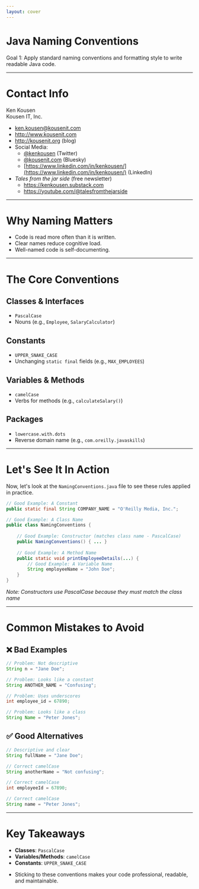 ```yaml
---
layout: cover
--- 
```


# Java Naming Conventions

<div class="pt-12">
  <span class="px-2 py-1 rounded">
    Goal 1: Apply standard naming conventions and formatting style to write readable Java code.
  </span>
</div>

---

# Contact Info

Ken Kousen<br>
Kousen IT, Inc.

- ken.kousen@kousenit.com
- http://www.kousenit.com
- http://kousenit.org (blog)
- Social Media:
  - [@kenkousen](https://twitter.com/kenkousen) (Twitter)
  - [@kousenit.com](https://bsky.app/profile/kousenit.com) (Bluesky)
  - [https://www.linkedin.com/in/kenkousen/](https://www.linkedin.com/in/kenkousen/) (LinkedIn)
- *Tales from the jar side* (free newsletter)
  - https://kenkousen.substack.com
  - https://youtube.com/@talesfromthejarside

---

# Why Naming Matters

<v-clicks>

- Code is read more often than it is written.
- Clear names reduce cognitive load.
- Well-named code is self-documenting.

</v-clicks>

---

# The Core Conventions

<div class="grid grid-cols-2 gap-8">

<div>

<v-click at="1">

## **Classes & Interfaces**
- `PascalCase`
- Nouns (e.g., `Employee`, `SalaryCalculator`)

</v-click>

<v-click at="3">

## **Constants**
- `UPPER_SNAKE_CASE`
- Unchanging `static final` fields (e.g., `MAX_EMPLOYEES`)

</v-click>

</div>

<div>

<v-click at="2">

## **Variables & Methods**
- `camelCase`
- Verbs for methods (e.g., `calculateSalary()`)

</v-click>

<v-click at="4">

## **Packages**
- `lowercase.with.dots`
- Reverse domain name (e.g., `com.oreilly.javaskills`)

</v-click>

</div>

</div>

---

# Let's See It In Action

Now, let's look at the `NamingConventions.java` file to see these rules applied in practice.

```java
// Good Example: A Constant
public static final String COMPANY_NAME = "O'Reilly Media, Inc.";

// Good Example: A Class Name
public class NamingConventions {
    
    // Good Example: Constructor (matches class name - PascalCase)
    public NamingConventions() { ... }
    
    // Good Example: A Method Name
    public static void printEmployeeDetails(...) {
        // Good Example: A Variable Name
        String employeeName = "John Doe";
    }
}
```

*Note: Constructors use PascalCase because they must match the class name*

---

# Common Mistakes to Avoid

<div class="grid grid-cols-2 gap-8">

<div>

## ❌ **Bad Examples**

```java
// Problem: Not descriptive
String n = "Jane Doe";

// Problem: Looks like a constant
String ANOTHER_NAME = "Confusing";

// Problem: Uses underscores
int employee_id = 67890;

// Problem: Looks like a class
String Name = "Peter Jones";
```

</div>

<div>

## ✅ **Good Alternatives**

```java
// Descriptive and clear
String fullName = "Jane Doe";

// Correct camelCase
String anotherName = "Not confusing";

// Correct camelCase
int employeeId = 67890;

// Correct camelCase
String name = "Peter Jones";
```

</div>

</div>

---

# Key Takeaways

<v-clicks>

- **Classes**: `PascalCase`
- **Variables/Methods**: `camelCase`
- **Constants**: `UPPER_SNAKE_CASE`

</v-clicks>

<v-clicks>

- Sticking to these conventions makes your code professional, readable, and maintainable.

</v-clicks>